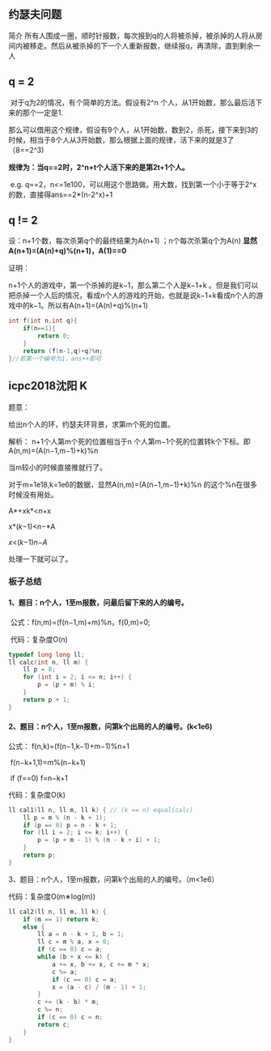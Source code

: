 ## 约瑟夫问题

简介
所有人围成一圈，顺时针报数，每次报到q的人将被杀掉，被杀掉的人将从房间内被移走。然后从被杀掉的下一个人重新报数，继续报q，再清除，直到剩余一人

## q = 2

​		对于q为2的情况，有个简单的方法。假设有2^n 个人，从1开始数，那么最后活下来的那个一定是1.

​		那么可以借用这个规律，假设有9个人，从1开始数，数到2，杀死，接下来到3的时候，相当于8个人从3开始数，那么根据上面的规律，活下来的就是3了（8==2^3)

​		**规律为：当q==2时，2^n+t个人活下来的是第2t+1个人。**

​		e.g. q==2，n<=1e100，可以用这个思路做。用大数，找到第一个小于等于2^x 的数，直接得ans==2*(n-2^x)+1

## q != 2

设：n+1个数，每次杀第q个的最终结果为A(n+1) ；n个每次杀第q个为A(n)
**显然A(n+1)=(A(n)+q)%(n+1)，A(1)==0** 

证明：

n+1个人的游戏中，第一个杀掉的是k−1，那么第二个人是k−1+k 。但是我们可以把杀掉一个人后的情况，看成n个人的游戏的开始，也就是说k−1+k看成n个人的游戏中的k−1。所以有A(n+1)=(A(n)+q)%(n+1)

```C++
int f(int n,int q){
    if(n==1){
        return 0;
    }
    return (f(n-1,q)+q)%n;
}//若第一个编号为1，ans++即可
```

## icpc2018沈阳 K

题意：

给出n个人的环，约瑟夫环背景，求第m个死的位置。

解析：
n+1个人第m个死的位置相当于n 个人第m−1个死的位置转k个下标。即A(n,m)=(A(n−1,m−1)+k)%n

当m较小的时候直接推就行了。

对于m=1e18,k=1e6的数据，显然A(n,m)=(A(n−1,m−1)+k)%n 的这个%n在很多时候没有用处。

A*+*x*k*<*n*+x

x*(*k*−1)<*n*−*A

*x*<(*k*−1)*n*−*A*

处理一下就可以了。

### 板子总结

#### 1、题目：n个人，1至m报数，问最后留下来的人的编号。

​      公式：f(n,m)=(f(n−1,m)+m)%n，f(0,m)=0;

​      代码：复杂度O(n)

```c++
typedef long long ll;
ll calc(int n, ll m) {
	ll p = 0;
	for (int i = 2; i <= n; i++) {
		p = (p + m) % i;
	}
	return p + 1;
}
```

#### 2、题目：n个人，1至m报数，问第k个出局的人的编号。(k&lt;1e6)

公式： f(n,k)=(f(n−1,k−1)+m−1)%n+1 

​           f(n−k+1,1)=m%(n−k+1)   

​           if (f==0) f=n−k+1

代码：复杂度O(k)

```C++
ll cal1(ll n, ll m, ll k) { // (k == n) equal(calc)
	ll p = m % (n - k + 1);
	if (p == 0) p = n - k + 1;
	for (ll i = 2; i <= k; i++) {
		p = (p + m - 1) % (n - k + i) + 1;
	}
	return p;
}
```

3、题目：n个人，1至m报数，问第k个出局的人的编号。（m&lt;1e6）

代码：复杂度O(m∗log(m))

```C++
ll cal2(ll n, ll m, ll k) {
	if (m == 1) return k;
	else {
		ll a = n - k + 1, b = 1;
		ll c = m % a, x = 0;
		if (c == 0) c = a;
		while (b + x <= k) {
			a += x, b += x, c += m * x;
			c %= a;
			if (c == 0) c = a;
			x = (a - c) / (m - 1) + 1;
		}
		c += (k - b) * m;
		c %= n;
		if (c == 0) c = n;
		return c;
	}
}
```





